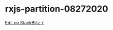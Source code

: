 # rxjs-partition-08272020

[Edit on StackBlitz ⚡️](https://stackblitz.com/edit/rxjs-partition-08272020)